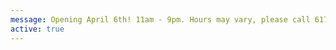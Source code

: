 ```yaml
---
message: Opening April 6th! 11am - 9pm. Hours may vary, please call 617-773-5090
active: true
---
```

